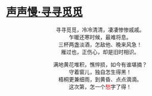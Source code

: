 # [声声慢·寻寻觅觅](https://github.com/xiaohao890809/xiaohao890809.github.io/issues/12)

<center>

<font face="Songti SC">

寻寻觅觅，冷冷清清，凄凄惨惨戚戚。<br>
乍暖还寒时候，最难将息。<br>
三杯两盏淡酒，怎敌他、晚来风急！<br>
雁过也，正伤心，却是旧时相识。<br>

满地黄花堆积，憔悴损，如今有谁堪摘？<br>
守着窗儿，独自怎生得黑！<br>
梧桐更兼细雨，到黄昏、点点滴滴。<br>
这次第，怎一个<font color=red>愁</font>字了得！<br>

</font>
</center>